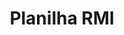 ---
tag: planilha-rmi
title: Planilha RMI
type: planilha
description: Planilha para cálculo da renda mensal inicial.
---